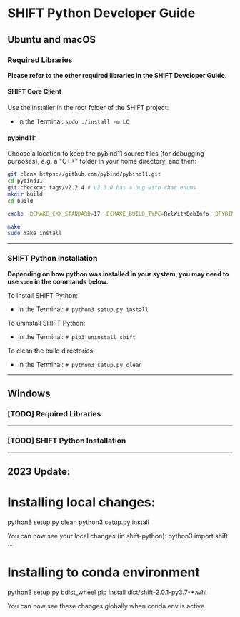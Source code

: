 [header]: # "To generate a html version of this document:"
[pandoc]: # "pandoc DeveloperGuide.md -c ../shift-main/Templates/github.css -o DeveloperGuide.html -s --self-contained"

# SHIFT Python Developer Guide

## Ubuntu and macOS

### Required Libraries

**Please refer to the other required libraries in the SHIFT Developer Guide.**

#### SHIFT Core Client

Use the installer in the root folder of the SHIFT project:

- In the Terminal: `sudo ./install -m LC`

#### pybind11:

Choose a location to keep the pybind11 source files (for debugging purposes), e.g. a "C++" folder in your home directory, and then:

``` bash
git clone https://github.com/pybind/pybind11.git
cd pybind11
git checkout tags/v2.2.4 # v2.3.0 has a bug with char enums
mkdir build
cd build

cmake -DCMAKE_CXX_STANDARD=17 -DCMAKE_BUILD_TYPE=RelWithDebInfo -DPYBIND11_PYTHON_VERSION=3.7 ..

make
sudo make install
```

---

### SHIFT Python Installation

**Depending on how python was installed in your system, you may need to use `sudo` in the commands below.**

To install SHIFT Python:

- In the Terminal: `# python3 setup.py install`

To uninstall SHIFT Python:

- In the Terminal: `# pip3 uninstall shift`

To clean the build directories:

- In the Terminal: `# python3 setup.py clean`

---

## Windows

### [TODO] Required Libraries

---

### [TODO] SHIFT Python Installation

---

## 2023 Update:
# Installing local changes:
python3 setup.py clean
python3 setup.py install

You can now see your local changes (in shift-python):
python3
import shift
....

# Installing to conda environment
python3 setup.py bdist_wheel
pip install dist/shift-2.0.1-py3.7-*.whl

You can now see these changes globally when conda env is active